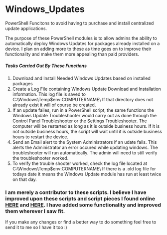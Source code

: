 # Windows_Updates
PowerShell Funcitons to avoid having to purchase and install centralized update applications.

The purpose of these PowerShell modules is to allow admins the ability to automatically deploy Windows Updates for packages already installed on a device. I plan on adding more to these as time goes on to improve their functionality and make them more appealing than paid providers.

##### Tasks Carried Out By These Functions
1. Download and Install Needed Windows Updates based on installed packages
2. Create a Log File containing Windows Update Download and Installation information. This log file is saved to C:\Windows\Temp\$env:COMPUTERNAME\ If that directory does not already exist it will of course be created.
3. If an update failes, run in a PowerShell script, the same functions the Windows Update Troubleshooter would carry out as done through the Control Panel Troubleshooter or the Settings Troubleshooter. The computer will be restarted as long as it is outside business hours. If it is not outside business hours, the script will wait until it is outside business hours to restart the device.
4. Send an Email alert to the System Administrators if an udate fails. This alerts the Administrator an error occured while updating windows. The troubleshooter will run automatically. The admin will need to still verify the troubleshooter worked.
5. To verify the trouble shooter worked, check the log file located at C:\Windows\Temp\$env:COMPUTERNAME\ If there is a .old log file for todays date it means the Windows Update module has run at least twice on that day.

### I am merely a contributor to these scripts. I believe I have improved upon these scripts and script pieces I found online <a href="https://social.technet.microsoft.com/Forums/en-US/6f35129d-735d-4ca0-8cc4-786ae901e4f2/powershell-script-to-download-install-windows-updates?forum=winserverwsus">HERE</a> and <a href="https://gallery.technet.microsoft.com/scriptcenter/Reset-WindowsUpdateps1-e0c5eb78">HERE</a>. I have added some functionality and improved them wherever I saw fit.

If you make any changes or find a better way to do something feel free to send it to me so I have it too :)
